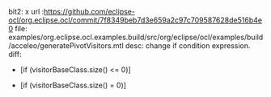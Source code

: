 bit2: x
url :https://github.com/eclipse-ocl/org.eclipse.ocl/commit/7f8349beb7d3e659a2c97c709587628de516b4e0
file: examples/org.eclipse.ocl.examples.build/src/org/eclipse/ocl/examples/build/acceleo/generatePivotVisitors.mtl
desc: change if condition expression.
diff: 
- [if (visitorBaseClass.size() <= 0)]
+ [if (visitorBaseClass.size() = 0)]